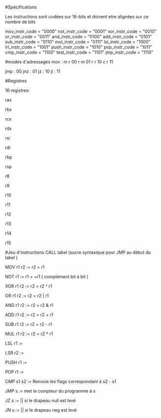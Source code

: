 #Spécifications

Les instructions sont codées sur 16-bits et doivent etre alignées sur ce nombre de bits


mov_instr_code =   "0000"
not_instr_code =   "0001"
xor_instr_code =   "0010"
or_instr_code =    "0011"
and_instr_code =   "0100"
add_instr_code =   "0101"
sub_instr_code =   "0110"
mul_instr_code =   "0111"
lsl_instr_code =   "1000"
lrl_instr_code =   "1001"
push_instr_code =  "1010"
pop_instr_code =   "1011"
cmp_instr_code =   "1100"
test_instr_code =  "1101"
jmp_instr_code =   "1110"

#modes d'adressages
mov :
m r 00
r m 01
r r 10
c r 11

jmp : 00
jnz : 01
jz : 10
jl : 11

#Registres

16 registres: 

rax

rbx

rcx

rdx

rsi

rdi

rbp

rsp

r8

r9

r10

r11

r12

r13

r14

r15 





#Jeu d'instructions
CALL label (sucre syntaxique pour JMP au début du label )

MOV r1 r2 := r2 = r1

NOT r1    := r1 = ~r1 ( complément bit à bit )

XOR r1 r2 := r2 = r2 ^ r1

OR  r1 r2 := r2 = r2 | r1

AND r1 r2 := r2 = r2 & r1

ADD r1 r2 := r2 = r2 + r1

SUB r1 r2 := r2 = r2 - r1

MUL r1 r2 := r2 = r2 * r1

LSL r1    :=

LSR r2    := 

PUSH r1   :=

POP r1    :=

CMP s1 s2 := Renvoie les flags correspondant à s2 - s1

JMP s := met le compteur du programme à s

JZ s := || si le drapeau null est levé

JN s := || si le drapeau neg est levé
